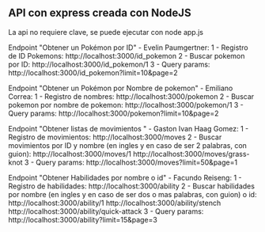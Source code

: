 ## API con express creada con NodeJS

La api no requiere clave, se puede ejecutar con
node app.js

Endpoint "Obtener un Pokémon por ID" - Evelin Paumgertner:
1 - Registro de ID Pokemons:
http://localhost:3000/id_pokemon
2 - Buscar pokemon por ID:
http://localhost:3000/id_pokemon/1
3 - Query params:
http://localhost:3000/id_pokemon?limit=10&page=2

Endpoint "Obtener un Pokémon por Nombre de pokemon" - Emiliano Correa:
1 - Registro de nombres:
http://localhost:3000/pokemon
2 - Buscar pokemon por nombre de pokemon:
http://localhost:3000/pokemon/1
3 - Query params:
http://localhost:3000/pokemon?limit=10&page=2
 
Endpoint "Obtener listas de movimientos " - Gaston Ivan Haag Gomez:
1 - Registro de movimientos:
http://localhost:3000/moves
2 - Buscar movimientos por ID y nombre (en ingles y en caso de ser 2 palabras, con guion):
http://localhost:3000/moves/1
http://localhost:3000/moves/grass-knot
3 - Query params:
http://localhost:3000/moves?limit=50&page=1

Endpoint "Obtener Habilidades por nombre o id" - Facundo Reiseng:
1 - Registro de habilidades:
http://localhost:3000/ability
2 - Buscar habilidades por nombre (en ingles y en caso de ser dos o mas palabras, con guion) o id:
http://localhost:3000/ability/1
http://localhost:3000/ability/stench
http://localhost:3000/ability/quick-attack
3 - Query params:
http://localhost:3000/ability?limit=15&page=3